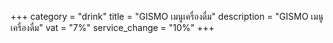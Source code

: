 +++
category = "drink"
title = "GISMO เมนูเครื่องดื่ม"
description = "GISMO เมนูเครื่องดื่ม"
vat = "7%"
service_change = "10%"
+++
